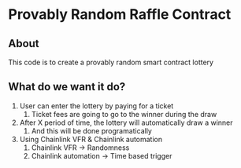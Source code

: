 # Provably Random Raffle Contract
## About

This code is to create a provably random smart contract lottery

## What do we want it do?

1. User can enter the lottery by paying for a ticket
    1. Ticket fees are going to go to the winner during the draw
2. After X period of time, the lottery will automatically draw a winner
    1. And this will be done programatically
3. Using Chainlink VFR & Chainlink automation
    1. Chainlink VFR -> Randomness
    2. Chainlink automation -> Time based trigger


